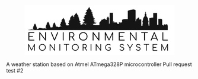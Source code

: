 <p align="center" style="text-align: center;">
<img src="https://github.com/Ewlbo/Environmental-Monitoring-System/blob/master/LOGO.png" width="80%">


A weather station based on Atmel ATmega328P microcontroller 
Pull request test #2

</p>


